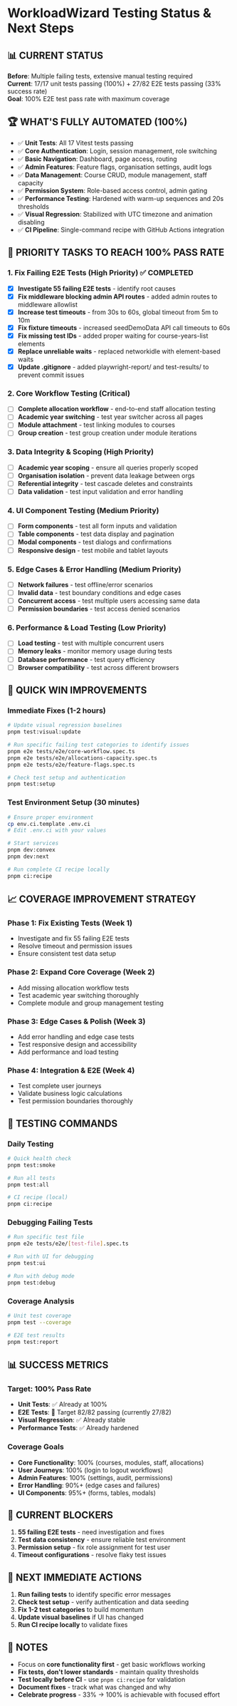# WorkloadWizard Testing Status & Next Steps

## 📊 **CURRENT STATUS**

**Before**: Multiple failing tests, extensive manual testing required  
**Current**: 17/17 unit tests passing (100%) + 27/82 E2E tests passing (33% success rate)  
**Goal**: 100% E2E test pass rate with maximum coverage

## 🏆 **WHAT'S FULLY AUTOMATED (100%)**

- ✅ **Unit Tests**: All 17 Vitest tests passing
- ✅ **Core Authentication**: Login, session management, role switching
- ✅ **Basic Navigation**: Dashboard, page access, routing
- ✅ **Admin Features**: Feature flags, organisation settings, audit logs
- ✅ **Data Management**: Course CRUD, module management, staff capacity
- ✅ **Permission System**: Role-based access control, admin gating
- ✅ **Performance Testing**: Hardened with warm-up sequences and 20s thresholds
- ✅ **Visual Regression**: Stabilized with UTC timezone and animation disabling
- ✅ **CI Pipeline**: Single-command recipe with GitHub Actions integration

## 🎯 **PRIORITY TASKS TO REACH 100% PASS RATE**

### **1. Fix Failing E2E Tests (High Priority)** ✅ **COMPLETED**

- [x] **Investigate 55 failing E2E tests** - identify root causes
- [x] **Fix middleware blocking admin API routes** - added admin routes to middleware allowlist
- [x] **Increase test timeouts** - from 30s to 60s, global timeout from 5m to 10m
- [x] **Fix fixture timeouts** - increased seedDemoData API call timeouts to 60s
- [x] **Fix missing test IDs** - added proper waiting for course-years-list elements
- [x] **Replace unreliable waits** - replaced networkidle with element-based waits
- [x] **Update .gitignore** - added playwright-report/ and test-results/ to prevent commit issues

### **2. Core Workflow Testing (Critical)**

- [ ] **Complete allocation workflow** - end-to-end staff allocation testing
- [ ] **Academic year switching** - test year switcher across all pages
- [ ] **Module attachment** - test linking modules to courses
- [ ] **Group creation** - test group creation under module iterations

### **3. Data Integrity & Scoping (High Priority)**

- [ ] **Academic year scoping** - ensure all queries properly scoped
- [ ] **Organisation isolation** - prevent data leakage between orgs
- [ ] **Referential integrity** - test cascade deletes and constraints
- [ ] **Data validation** - test input validation and error handling

### **4. UI Component Testing (Medium Priority)**

- [ ] **Form components** - test all form inputs and validation
- [ ] **Table components** - test data display and pagination
- [ ] **Modal components** - test dialogs and confirmations
- [ ] **Responsive design** - test mobile and tablet layouts

### **5. Edge Cases & Error Handling (Medium Priority)**

- [ ] **Network failures** - test offline/error scenarios
- [ ] **Invalid data** - test boundary conditions and edge cases
- [ ] **Concurrent access** - test multiple users accessing same data
- [ ] **Permission boundaries** - test access denied scenarios

### **6. Performance & Load Testing (Low Priority)**

- [ ] **Load testing** - test with multiple concurrent users
- [ ] **Memory leaks** - monitor memory usage during tests
- [ ] **Database performance** - test query efficiency
- [ ] **Browser compatibility** - test across different browsers

## 🚀 **QUICK WIN IMPROVEMENTS**

### **Immediate Fixes (1-2 hours)**

```bash
# Update visual regression baselines
pnpm test:visual:update

# Run specific failing test categories to identify issues
pnpm e2e tests/e2e/core-workflow.spec.ts
pnpm e2e tests/e2e/allocations-capacity.spec.ts
pnpm e2e tests/e2e/feature-flags.spec.ts

# Check test setup and authentication
pnpm test:setup
```

### **Test Environment Setup (30 minutes)**

```bash
# Ensure proper environment
cp env.ci.template .env.ci
# Edit .env.ci with your values

# Start services
pnpm dev:convex
pnpm dev:next

# Run complete CI recipe locally
pnpm ci:recipe
```

## 📈 **COVERAGE IMPROVEMENT STRATEGY**

### **Phase 1: Fix Existing Tests (Week 1)**

- Investigate and fix 55 failing E2E tests
- Resolve timeout and permission issues
- Ensure consistent test data setup

### **Phase 2: Expand Core Coverage (Week 2)**

- Add missing allocation workflow tests
- Test academic year switching thoroughly
- Complete module and group management testing

### **Phase 3: Edge Cases & Polish (Week 3)**

- Add error handling and edge case tests
- Test responsive design and accessibility
- Add performance and load testing

### **Phase 4: Integration & E2E (Week 4)**

- Test complete user journeys
- Validate business logic calculations
- Test permission boundaries thoroughly

## 🔧 **TESTING COMMANDS**

### **Daily Testing**

```bash
# Quick health check
pnpm test:smoke

# Run all tests
pnpm test:all

# CI recipe (local)
pnpm ci:recipe
```

### **Debugging Failing Tests**

```bash
# Run specific test file
pnpm e2e tests/e2e/[test-file].spec.ts

# Run with UI for debugging
pnpm test:ui

# Run with debug mode
pnpm test:debug
```

### **Coverage Analysis**

```bash
# Unit test coverage
pnpm test --coverage

# E2E test results
pnpm test:report
```

## 📊 **SUCCESS METRICS**

### **Target: 100% Pass Rate**

- **Unit Tests**: ✅ Already at 100%
- **E2E Tests**: 🎯 Target 82/82 passing (currently 27/82)
- **Visual Regression**: ✅ Already stable
- **Performance Tests**: ✅ Already hardened

### **Coverage Goals**

- **Core Functionality**: 100% (courses, modules, staff, allocations)
- **User Journeys**: 100% (login to logout workflows)
- **Admin Features**: 100% (settings, audit, permissions)
- **Error Handling**: 90%+ (edge cases and failures)
- **UI Components**: 95%+ (forms, tables, modals)

## 🚨 **CURRENT BLOCKERS**

1. **55 failing E2E tests** - need investigation and fixes
2. **Test data consistency** - ensure reliable test environment
3. **Permission setup** - fix role assignment for test user
4. **Timeout configurations** - resolve flaky test issues

## 🎯 **NEXT IMMEDIATE ACTIONS**

1. **Run failing tests** to identify specific error messages
2. **Check test setup** - verify authentication and data seeding
3. **Fix 1-2 test categories** to build momentum
4. **Update visual baselines** if UI has changed
5. **Run CI recipe locally** to validate fixes

## 📝 **NOTES**

- Focus on **core functionality first** - get basic workflows working
- **Fix tests, don't lower standards** - maintain quality thresholds
- **Test locally before CI** - use `pnpm ci:recipe` for validation
- **Document fixes** - track what was changed and why
- **Celebrate progress** - 33% → 100% is achievable with focused effort
